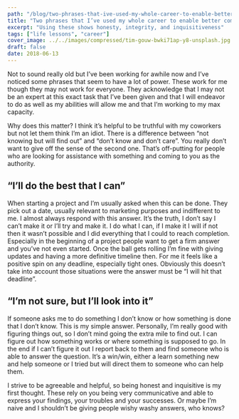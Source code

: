 ```yaml
---
path: "/blog/two-phrases-that-ive-used-my-whole-career-to-enable-better-communication"
title: "Two phrases that I’ve used my whole career to enable better communication"
excerpt: "Using these shows honesty, integrity, and inquisitiveness"
tags: ["life lessons", "career"]
cover_image: ../../images/compressed/tim-gouw-bwki71ap-y8-unsplash.jpg
draft: false
date: 2018-06-13
---
```


Not to sound really old but I’ve been working for awhile now and I’ve noticed some phrases that seem to have a lot of power. These work for me though they may not work for everyone. They acknowledge that I may not be an expert at this exact task that I’ve been given and that I will endeavor to do as well as my abilities will allow me and that I’m working to my max capacity.

Why does this matter? I think it’s helpful to be truthful with my coworkers but not let them think I’m an idiot. There is a difference between “not knowing but will find out” and “don’t know and don’t care”. You really don’t want to give off the sense of the second one. That’s off-putting for people who are looking for assistance with something and coming to you as the authority.

## “I’ll do the best that I can”

When starting a project and I’m usually asked when this can be done. They pick out a date, usually relevant to marketing purposes and indifferent to me. I almost always respond with this answer. It’s the truth, I don’t say I can’t make it or I’ll try and make it. I do what I can, if I make it I will if not then it wasn’t possible and I did everything that I could to reach completion. Especially in the beginning of a project people want to get a firm answer and you’ve not even started. Once the ball gets rolling I’m fine with giving updates and having a more definitive timeline then. For me it feels like a positive spin on any deadline, especially tight ones. Obviously this doesn’t take into account those situations were the answer must be “I will hit that deadline”.

## “I’m not sure, but I’ll look into it”

If someone asks me to do something I don’t know or how something is done that I don’t know. This is my simple answer. Personally, I’m really good with figuring things out, so I don’t mind going the extra mile to find out. I can figure out how something works or where something is supposed to go. In the end if I can’t figure it out I report back to them and find someone who is able to answer the question. It’s a win/win, either a learn something new and help someone or I tried but will direct them to someone who can help them.

I strive to be agreeable and helpful, so being honest and inquisitive is my first thought. These rely on you being very communicative and able to express your findings, your troubles and your successes. Or maybe I’m naive and I shouldn’t be giving people wishy washy answers, who knows?
